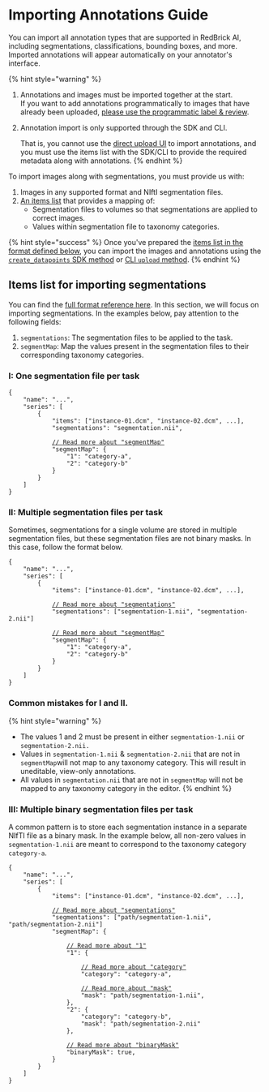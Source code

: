 # Importing Annotations Guide

You can import all annotation types that are supported in RedBrick AI, including segmentations, classifications, bounding boxes, and more. Imported annotations will appear automatically on your annotator's interface.

{% hint style="warning" %}
1. Annotations and images must be imported together at the start. \
   If you want to add annotations programmatically to images that have already been uploaded, [please use the programmatic label & review](sdk-overview/programmatic-label-and-review.md).
2.  Annotation import is only supported through the SDK and CLI.&#x20;

    That is, you cannot use the [direct upload UI](../importing-data/direct-data-upload.md) to import annotations, and you must use the items list with the SDK/CLI to provide the required metadata along with annotations.
{% endhint %}

To import images along with segmentations, you must provide us with:

1. Images in any supported format and NIftI segmentation files.
2. [An items list](importing-annotations-guide.md#items-list-for-importing-segmentations) that provides a mapping of:
   * Segmentation files to volumes so that segmentations are applied to correct images.
   * Values within segmentation file to taxonomy categories.

{% hint style="success" %}
Once you've prepared the [items list in the format defined below](importing-annotations-guide.md#items-list-for-importing-segmentations), you can import the images and annotations using the [`create_datapoints` SDK method](sdk-overview/importing-data-and-annotations.md) or [CLI `upload` method](cli-overview/import-data-and-annotations.md).
{% endhint %}

## Items list for importing segmentations

You can find the [full format reference here](formats/full-format-reference.md#items-list-and-tasks.json). In this section, we will focus on importing segmentations. In the examples below, pay attention to the following fields:&#x20;

1. `segmentations`: The segmentation files to be applied to the task.
2. `segmentMap`: Map the values present in the segmentation files to their corresponding taxonomy categories.

### I: One segmentation file per task

<pre class="language-json" data-line-numbers><code class="lang-json">{
    "name": "...", 
    "series": [
        {
            "items": ["instance-01.dcm", "instance-02.dcm", ...],
            "segmentations": "segmentation.nii",
            
            <a data-footnote-ref href="#user-content-fn-1">// Read more about "segmentMap"</a>
            "segmentMap": {
                "1": "category-a", 
                "2": "category-b"
            }
        }
    ]
}
</code></pre>

### II: Multiple segmentation files per task

Sometimes, segmentations for a single volume are stored in multiple segmentation files, but these segmentation files are not binary masks. In this case, follow the format below.

<pre class="language-json5"><code class="lang-json5">{
    "name": "...", 
    "series": [
        {
            "items": ["instance-01.dcm", "instance-02.dcm", ...],
            
            <a data-footnote-ref href="#user-content-fn-2">// Read more about "segmentations"</a>
            "segmentations": ["segmentation-1.nii", "segmentation-2.nii"]
            
            <a data-footnote-ref href="#user-content-fn-3">// Read more about "segmentMap"</a>
            "segmentMap": {
                "1": "category-a", 
                "2": "category-b"
            }
        }
    ]
}
</code></pre>

### Common mistakes for I and II.&#x20;

{% hint style="warning" %}
* The values 1 and 2 must be present in either `segmentation-1.nii` or `segmentation-2.nii.`
* Values in `segmentation-1.nii` & `segmentation-2.nii` that are not in `segmentMap`will not map to any taxonomy category. This will result in uneditable, view-only annotations.
* All values in `segmentation.nii` that are not in `segmentMap` will not be mapped to any taxonomy category in the editor.
{% endhint %}

### III: Multiple binary segmentation files per task

A common pattern is to store each segmentation instance in a separate NIfTI file as a binary mask. In the example below, all non-zero values in `segmentation-1.nii` are meant to correspond to the taxonomy category `category-a`.&#x20;

<pre class="language-json"><code class="lang-json">{
    "name": "...", 
    "series": [
        {
            "items": ["instance-01.dcm", "instance-02.dcm", ...],
            
            <a data-footnote-ref href="#user-content-fn-4">// Read more about "segmentations"</a>
            "segmentations": ["path/segmentation-1.nii", "path/segmentation-2.nii"]
            "segmentMap": {
            
                <a data-footnote-ref href="#user-content-fn-5">// Read more about "1"</a>
                "1": {
                
                    <a data-footnote-ref href="#user-content-fn-6">// Read more about "category"</a>
                    "category": "category-a", 
                    
                    <a data-footnote-ref href="#user-content-fn-7">// Read more about "mask"</a>
                    "mask": "path/segmentation-1.nii",                 
                }, 
                "2": {
                    "category": "category-b", 
                    "mask": "path/segmentation-2.nii"
                }, 
                
                <a data-footnote-ref href="#user-content-fn-8">// Read more about "binaryMask"</a>
                "binaryMask": true,
            }
        }
    ]
}
</code></pre>

[^1]: All "1" within segmentation.nii will map to "category-a".

[^2]: The masks here are not necessarily binary masks, i.e., they might have multiple values within them. \
    \
    The mapping mapping between value and category should be stable across files.&#x20;

[^3]: All "1" within both segmentation files will map to "category-a".

[^4]: For this example, each segmentation file is a binary mask, i.e., all non-zero values in a file will be mapped to a single category.

[^5]: When exported, this segmentation will be represented by "1" in the exported NIfTI.

[^6]: This segmentation will be mapped to "category". The "category" must exist in your project's taxonomy.

[^7]: This mapping will apply to the segmentation file defined by "mask".

[^8]: This defines that all segmentation files are binary masks, i.e., all non-zero values represent a single category.&#x20;
